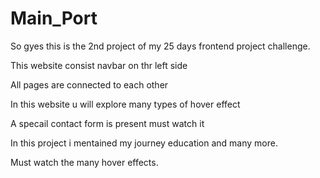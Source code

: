 # Main_Port

So gyes this is the 2nd project of my 25 days frontend project challenge.

This website consist navbar on thr left side 

All pages are connected to each other 

In this website u will explore many types of hover effect 

A specail contact form is present must watch it 

In this project i mentained my journey education and many more.

Must watch the many hover effects.

